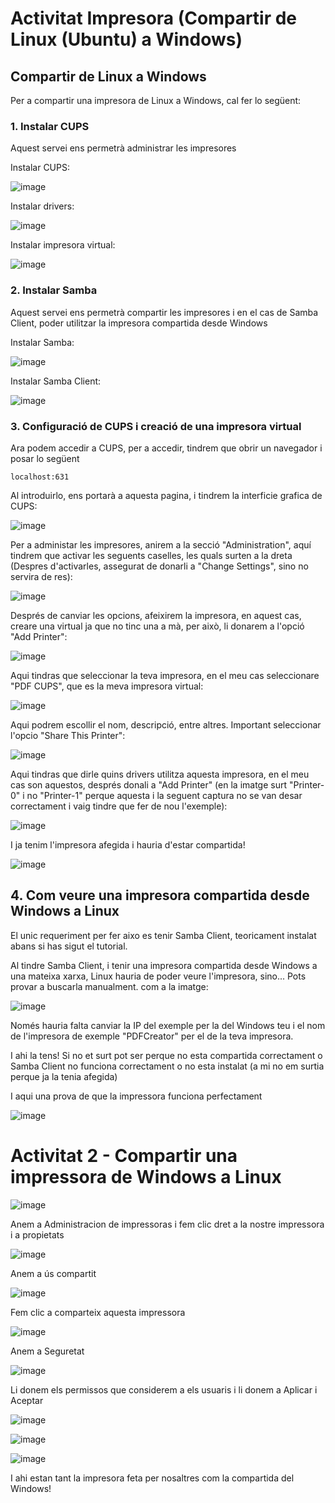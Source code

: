 # Activitat Impresora (Compartir de Linux (Ubuntu) a Windows)

## Compartir de Linux a Windows

Per a compartir una impresora de Linux a Windows, cal fer lo següent:


### **1. Instalar CUPS**

Aquest servei ens permetrà administrar les impresores

Instalar CUPS:

![image](https://github.com/user-attachments/assets/f3230ca4-6054-4a30-ae51-bb761ad16444)

Instalar drivers:

![image](https://github.com/user-attachments/assets/12bc4e35-91d2-4cfc-b698-7736ab566f3f)

Instalar impresora virtual:

![image](https://github.com/user-attachments/assets/a4baaafd-87f1-4b5a-a1a9-b3bb9cea711d)

### **2. Instalar Samba**

Aquest servei ens permetrà compartir les impresores i en el cas de Samba Client, poder utilitzar la impresora compartida desde Windows

Instalar Samba:

![image](https://github.com/user-attachments/assets/c7dd36db-6318-4627-9b3e-214085170a81)

Instalar Samba Client:

![image](https://github.com/user-attachments/assets/e47b56ae-d4a4-4991-b1ab-4bf22d85e73d)

### **3. Configuració de CUPS i creació de una impresora virtual**

Ara podem accedir a CUPS, per a accedir, tindrem que obrir un navegador i posar lo següent

```
localhost:631
```

Al introduirlo, ens portarà a aquesta pagina, i tindrem la interficie grafica de CUPS:

![image](https://github.com/user-attachments/assets/edd71f96-37ec-447f-b1e2-7847333c5751)

Per a administar les impresores, anirem a la secció "Administration", aquí tindrem que activar les seguents caselles, les quals surten a la dreta (Despres d'activarles, assegurat de donarli a "Change Settings", sino no servira de res):

![image](https://github.com/user-attachments/assets/4e85ebc0-69a8-4138-9542-dab473af7550)

Després de canviar les opcions, afeixirem la impresora, en aquest cas, creare una virtual ja que no tinc una a mà, per això, li donarem a l'opció "Add Printer":

![image](https://github.com/user-attachments/assets/207f1250-6d47-46fb-89b9-626e4ee80e57)

Aqui tindras que seleccionar la teva impresora, en el meu cas seleccionare "PDF CUPS", que es la meva impresora virtual:

![image](https://github.com/user-attachments/assets/f5fce0fd-fdd5-462a-a908-4b3f36275a73)

Aqui podrem escollir el nom, descripció, entre altres. Important seleccionar l'opcio "Share This Printer":

![image](https://github.com/user-attachments/assets/9e27334a-57d2-4749-bcfa-2b3f833933be)

Aqui tindras que dirle quins drivers utilitza aquesta impresora, en el meu cas son aquestos, després donali a "Add Printer" (en la imatge surt "Printer-0" i no "Printer-1" perque aquesta i la seguent captura no se van desar correctament i vaig tindre que fer de nou l'exemple):

![image](https://github.com/user-attachments/assets/14d22027-4b44-4b36-8669-4c46fe1fc5b6)

I ja tenim l'impresora afegida i hauria d'estar compartida!

![image](https://github.com/user-attachments/assets/9094f854-9a91-4acc-ba93-eb5642973088)

## **4. Com veure una impresora compartida desde Windows a Linux**

El unic requeriment per fer aixo es tenir Samba Client, teoricament instalat abans si has sigut el tutorial.

Al tindre Samba Client, i tenir una impresora compartida desde Windows a una mateixa xarxa, Linux hauria de poder veure l'impresora, sino... Pots provar a buscarla manualment. com a la imatge:

![image](https://github.com/user-attachments/assets/12d32310-ee7e-4ccf-99a7-13f3fec2a5fb)

Només hauria falta canviar la IP del exemple per la del Windows teu i el nom de l'impresora de exemple "PDFCreator" per el de la teva impresora.

I ahi la tens! Si no et surt pot ser perque no esta compartida correctament o Samba Client no funciona correctament o no esta instalat (a mi no em surtia perque ja la tenia afegida)

I aqui una prova de que la impressora funciona perfectament

![image](https://github.com/user-attachments/assets/abcdea58-8a72-4c23-8f3a-4e63445ac57e)

# Activitat 2 - Compartir una impressora de Windows a Linux

![image](https://github.com/user-attachments/assets/7a42e8ff-31e5-45ea-aef7-c8185fd57e3b)

Anem a Administracion de impressoras i fem clic dret a la nostre impressora i a propietats

![image](https://github.com/user-attachments/assets/66c31432-29b7-457f-b1c9-09ab7fe4e89b)

Anem a ús compartit

![image](https://github.com/user-attachments/assets/5ea53233-54ce-49d1-bbac-f54da89d9b31)

Fem clic a comparteix aquesta impressora

![image](https://github.com/user-attachments/assets/36d7affd-b981-40e4-a713-0d1060637d13)

Anem a Seguretat

![image](https://github.com/user-attachments/assets/e33c86d3-677f-42b7-b9e0-eba96d338821)

Li donem els permissos que considerem a els usuaris i li donem a Aplicar i Aceptar

![image](https://github.com/user-attachments/assets/f93f9061-694e-4c7d-b5cd-ecacfae48266)

![image](https://github.com/user-attachments/assets/42c38f32-2002-4bc5-aeed-bc0ba55d4e12)

![image](https://github.com/user-attachments/assets/42c38f32-2002-4bc5-aeed-bc0ba55d4e12)

I ahi estan tant la impresora feta per nosaltres com la compartida del Windows!
